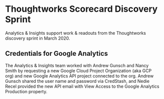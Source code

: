 # Thoughtworks Scorecard Discovery Sprint

Analytics & Insights support work & readouts from the Thoughtworks discovery sprint in March 2020.

## Credentials for Google Analytics

The Analytics & Insights team worked with Andrew Gunsch and Nancy Smith by requesting a new Google Cloud Project Organization \(aka GCP org\) and new Google Analytics API project connected to the org. Andrew Gunsch shared the user name and password via CredStash, and Nedie Recel provided the new API email with View Access to the Google Analytics Production property.

